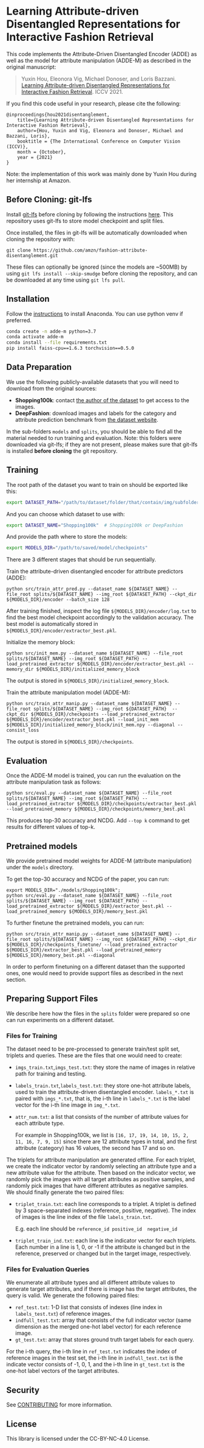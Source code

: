 # Learning Attribute-driven Disentangled Representations for Interactive Fashion Retrieval

This code implements the Attribute-Driven Disentangled Encoder (ADDE) as well as the model for
attribute manipulation (ADDE-M) as described in the original manuscript:

> Yuxin Hou, Eleonora Vig, Michael Donoser, and Loris Bazzani. [Learning Attribute-driven Disentangled Representations for Interactive Fashion Retrieval](https://www.amazon.science/publications/learning-attribute-driven-disentangled-representations-for-interactive-fashion-retrieval). ICCV 2021.

If you find this code useful in your research, please cite the following:

```
@inproceedings{hou2021disentanglement,
    title={Learning Attribute-driven Disentangled Representations for Interactive Fashion Retrieval},
    author={Hou, Yuxin and Vig, Eleonora and Donoser, Michael and Bazzani, Loris},
    booktitle = {The International Conference on Computer Vision (ICCV)},
    month = {October},
    year = {2021}
}
```

Note: the implementation of this work was mainly done by Yuxin Hou during her internship at Amazon.

## Before Cloning: git-lfs

Install [git-lfs](https://git-lfs.github.com/) before cloning by following the instructions [here](https://github.com/git-lfs/git-lfs/wiki/Installation).
This repository uses git-lfs to store model checkpoint and split files.

Once installed, the files in git-lfs will be automatically downloaded when cloning the repository with:
```
git clone https://github.com/amzn/fashion-attribute-disentanglement.git
```

These files can optionally be ignored (since the models are ~500MB) by using `git lfs install --skip-smudge` before cloning the repository, and can be downloaded at any time using `git lfs pull`.


## Installation 

Follow the [instructions](https://www.anaconda.com/products/individual) to install Anaconda. 
You can use python venv if preferred.

```bash
conda create -n adde-m python=3.7
conda activate adde-m
conda install --file requirements.txt
pip install faiss-cpu==1.6.3 torchvision==0.5.0
```

## Data Preparation
We use the following publicly-available datasets that you will need to download from the original sources:
+ **Shopping100k**: contact [the author of the dataset](https://sites.google.com/view/kenanemirak/home) to get access to the images.
+ **DeepFashion**: download images and labels for the category and attribute prediction benchmark from [the dataset website](http://mmlab.ie.cuhk.edu.hk/projects/DeepFashion/AttributePrediction.html).

In the sub-folders `models` and `splits`, you should be able to find all the material needed to run training and evaluation.
Note: this folders were downloaded via git-lfs; if they are not present, please makes sure that git-lfs is installed **before cloning** the git repository. 


## Training

The root path of the dataset you want to train on should be exported like this:
```bash
export DATASET_PATH="/path/to/dataset/folder/that/contain/img/subfolder"
```
And you can choose which dataset to use with:
```bash
export DATASET_NAME="Shopping100k"  # Shopping100k or DeepFashion
```
And provide the path where to store the models:
```bash
export MODELS_DIR="/path/to/saved/model/checkpoints"
```

There are 3 different stages that should be run sequentially.

Train the attribute-driven disentangled encoder for attribute predictors (ADDE):
```
python src/train_attr_pred.py --dataset_name ${DATASET_NAME} --file_root splits/${DATASET_NAME} --img_root ${DATASET_PATH} --ckpt_dir ${MODELS_DIR}/encoder --batch_size 128
```
After training finished, inspect the log file `${MODELS_DIR}/encoder/log.txt` to find the best model checkpoint accordingly to the validation accuracy. 
The best model is automatically stored in `${MODELS_DIR}/encoder/extractor_best.pkl`.
 
Initialize the memory block:
```
python src/init_mem.py --dataset_name ${DATASET_NAME} --file_root splits/${DATASET_NAME} --img_root ${DATASET_PATH} --load_pretrained_extractor ${MODELS_DIR}/encoder/extractor_best.pkl --memory_dir ${MODELS_DIR}/initialized_memory_block
```
The output is stored in `${MODELS_DIR}/initialized_memory_block`.

Train the attribute manipulation model (ADDE-M):
```
python src/train_attr_manip.py --dataset_name ${DATASET_NAME} --file_root splits/${DATASET_NAME} --img_root ${DATASET_PATH}  --ckpt_dir ${MODELS_DIR}/checkpoints --load_pretrained_extractor ${MODELS_DIR}/encoder/extractor_best.pkl --load_init_mem ${MODELS_DIR}/initialized_memory_block/init_mem.npy --diagonal --consist_loss 
```
The output is stored in `${MODELS_DIR}/checkpoints`.


## Evaluation

Once the ADDE-M model is trained, you can run the evaluation on the attribute manipulation task as follows:
```
python src/eval.py --dataset_name ${DATASET_NAME} --file_root splits/${DATASET_NAME} --img_root ${DATASET_PATH} --load_pretrained_extractor ${MODELS_DIR}/checkpoints/extractor_best.pkl --load_pretrained_memory ${MODELS_DIR}/checkpoints/memory_best.pkl 
```
This produces top-30 accuracy and NCDG. Add `--top k` command to get results for different values of top-k.


## Pretrained models

We provide pretrained model weights for ADDE-M (attribute manipulation) under the `models` directory. 

To get the top-30 accuracy and NCDG of the paper, you can run:
```
export MODELS_DIR="./models/Shopping100k";
python src/eval.py --dataset_name ${DATASET_NAME} --file_root splits/${DATASET_NAME} --img_root ${DATASET_PATH} --load_pretrained_extractor ${MODELS_DIR}/extractor_best.pkl --load_pretrained_memory ${MODELS_DIR}/memory_best.pkl 
```

To further finetune the pretrained models, you can run:
```
python src/train_attr_manip.py --dataset_name ${DATASET_NAME} --file_root splits/${DATASET_NAME} --img_root ${DATASET_PATH} --ckpt_dir ${MODELS_DIR}/checkpoints_finetune/ --load_pretrained_extractor ${MODELS_DIR}/extractor_best.pkl --load_pretrained_memory ${MODELS_DIR}/memory_best.pkl --diagonal 
```
In order to perform finetuning on a different dataset than the supported ones, one would need to provide support files as described in the next section. 


## Preparing Support Files

We describe here how the files in the `splits` folder were prepared so one can run experiments on a different dataset.

### Files for Training

The dataset need to be pre-processed to generate train/test split set, triplets and queries. 
These are the files that one would need to create:
+ `imgs_train.txt`,`imgs_test.txt`: they store the name of images in relative path for training and testing.
+ `labels_train.txt`,`labels_test.txt`: they store one-hot attribute labels, used to train the attribute-driven disentangled encoder. 
`labels_*.txt` is paired with `imgs_*.txt`, that is, the i-th line in  `labels_*.txt`  is the label vector for the i-th line image in `img_*.txt`.
+ `attr_num.txt`: a list that consists of the number of attribute values for each attribute type.

   For example in Shopping100k, we list is `[16, 17, 19, 14, 10, 15, 2, 11, 16, 7, 9, 15]` since there are 12 attribute types in total, and the first attribute (category) has 16 values, the second has 17 and so on.

The triplets for attribute manipulation are generated offline.
For each triplet, we create the indicator vector by randomly selecting an attribute type and a new attribute value for the attribute.
Then based on the indicator vector, we randomly pick the images with all target attributes as positive samples, 
and randomly pick images that have different attributes as negative samples.  We should finally generate the two paired files:
+ `triplet_train.txt`: each line corresponds to a triplet. A triplet is defined by 3 space-separated indexes (reference, positive, negative). The index of images is the line index of the file `labels_train.txt`.

   E.g. each line should be `reference_id positive_id  negative_id`
+ `triplet_train_ind.txt`: each line is the indicator vector for each triplets. Each number in a line is 1, 0, or -1 if the attribute is changed but in the reference, preserved or changed but in the target image, respectively.

### Files for Evaluation Queries

We enumerate all attribute types and all different attribute values to generate target attributes,
and if there is image has the target attributes, the query is valid. We generate the following paired files:
+ `ref_test.txt`: 1-D list that consists of indexes (line index in `labels_test.txt`) of reference images.
+ `indfull_test.txt`: array that consists of the full indicator vector (same dimension as the merged one-hot label vector) for each reference image.
+ `gt_test.txt`: array that stores ground truth target labels for each query.

For the i-th query, the i-th line in `ref_test.txt` indicates the index of reference images in the test set, 
the i-th line in `indfull_test.txt` is the indicate vector consists of -1, 0, 1,
and the i-th line in `gt_test.txt` is the one-hot label vectors of the target attributes.


## Security

See [CONTRIBUTING](https://github.com/amzn/fashion-attribute-disentanglement/blob/main/CONTRIBUTING.md#security-issue-notifications) for more information.


## License

This library is licensed under the CC-BY-NC-4.0 License.
